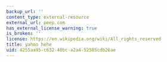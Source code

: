 ```yaml
---
backup_url: ''
content_type: external-resource
external_url: peep.com
has_external_license_warning: true
is_broken: ''
license: https://en.wikipedia.org/wiki/All_rights_reserved
title: yahoo hehe
uid: 4255aa95-c632-40bc-a2a4-52585cdb26ae
---
```

